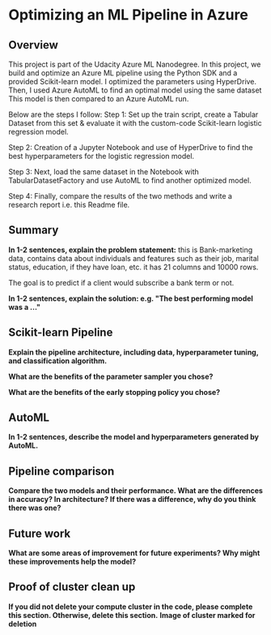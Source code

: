 # Optimizing an ML Pipeline in Azure

## Overview
This project is part of the Udacity Azure ML Nanodegree.
In this project, we build and optimize an Azure ML pipeline using the Python SDK and a provided Scikit-learn model.
I optimized the parameters using HyperDrive.
Then, I used Azure AutoML to find an optimal model using the same dataset
This model is then compared to an Azure AutoML run.

Below are the steps I follow:
Step 1: Set up the train script, create a Tabular Dataset from this set & evaluate it with the custom-code Scikit-learn logistic regression model.

Step 2: Creation of a Jupyter Notebook and use of HyperDrive to find the best hyperparameters for the logistic regression model.

Step 3: Next, load the same dataset in the Notebook with TabularDatasetFactory and use AutoML to find another optimized model.

Step 4: Finally, compare the results of the two methods and write a research report i.e. this Readme file.


## Summary
**In 1-2 sentences, explain the problem statement:**
this is Bank-marketing data, contains data about individuals and features such as their job, marital status, education, if they have loan, etc. it has 21 columns and 10000 rows.

The goal is to predict if a client would subscribe a bank term or not.


**In 1-2 sentences, explain the solution: e.g. "The best performing model was a ..."**

## Scikit-learn Pipeline
**Explain the pipeline architecture, including data, hyperparameter tuning, and classification algorithm.**

**What are the benefits of the parameter sampler you chose?**

**What are the benefits of the early stopping policy you chose?**

## AutoML
**In 1-2 sentences, describe the model and hyperparameters generated by AutoML.**

## Pipeline comparison
**Compare the two models and their performance. What are the differences in accuracy? In architecture? If there was a difference, why do you think there was one?**

## Future work
**What are some areas of improvement for future experiments? Why might these improvements help the model?**

## Proof of cluster clean up
**If you did not delete your compute cluster in the code, please complete this section. Otherwise, delete this section.**
**Image of cluster marked for deletion**
